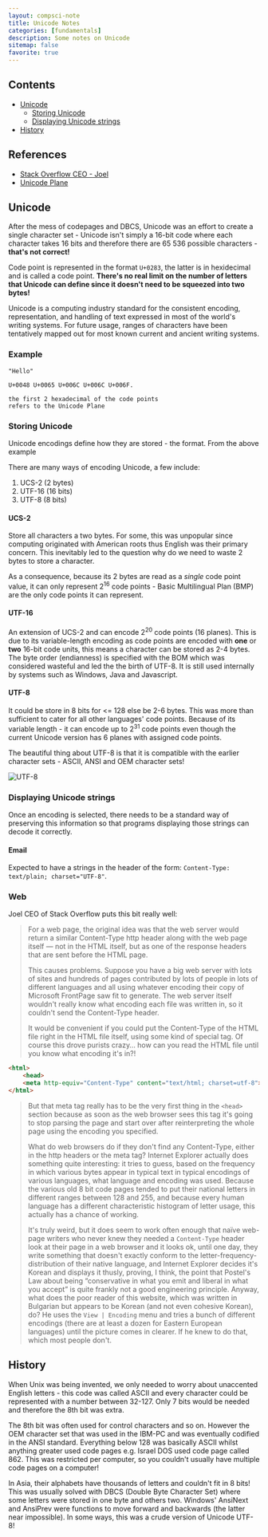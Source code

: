 ```yaml
---
layout: compsci-note
title: Unicode Notes
categories: [fundamentals]
description: Some notes on Unicode
sitemap: false
favorite: true
---
```


## Contents

* [Unicode](#unicode)
  * [Storing Unicode](#storing-unicode)
  * [Displaying Unicode strings](#displaying-unicode-strings)
* [History](#history)

## References

* [Stack Overflow CEO - Joel](https://www.joelonsoftware.com/2003/10/08/the-absolute-minimum-every-software-developer-absolutely-positively-must-know-about-unicode-and-character-sets-no-excuses/)
* [Unicode Plane](https://en.wikipedia.org/wiki/Plane_(Unicode))

## Unicode

After the mess of codepages and DBCS, Unicode was an effort to create a single character set - Unicode isn't simply a 16-bit code where each character takes 16 bits and therefore there are 65 536 possible characters - **that's not correct!**

Code point is represented in the format `U+0283`, the latter is in hexidecimal and is called a code point. **There's no real limit on the number of letters that Unicode can define since it doesn't need to be squeezed into two bytes!**

Unicode is a computing industry standard for the consistent encoding, representation, and handling of text expressed in most of the world's writing systems. For future usage, ranges of characters have been tentatively mapped out for most known current and ancient writing systems.

### Example

```text
"Hello"

U+0048 U+0065 U+006C U+006C U+006F.

the first 2 hexadecimal of the code points
refers to the Unicode Plane
```

### Storing Unicode

Unicode encodings define how they are stored - the format. From the above example

There are many ways of encoding Unicode, a few include:

1. UCS-2 (2 bytes)
2. UTF-16 (16 bits)
3. UTF-8 (8 bits)

#### UCS-2

Store all characters a two bytes. For some, this was unpopular since computing originated with American roots thus English was their primary concern. This inevitably led to the question why do we need to waste 2 bytes to store a character.

As a consequence, because its 2 bytes are read as a *single* code point value, it can only represent 2<sup>16</sup> code points - Basic Multilingual Plan (BMP) are the only code points it can represent.

#### UTF-16

An extension of UCS-2 and can encode 2<sup>20</sup> code points (16 planes). This is due to its variable-length encoding as code points are encoded with **one** or **two** 16-bit code units, this means a character can be stored as 2-4 bytes. The byte order (endianness) is specified with the BOM which was considered wasteful and led the the birth of UTF-8. It is still used internally by systems such as Windows, Java and Javascript.

#### UTF-8

It could be store in 8 bits for <= 128 else be 2-6 bytes. This was more than sufficient to cater for all other languages' code points. Because of its variable length - it can encode up to 2<sup>31</sup> code points even though the current Unicode version has 6 planes with assigned code points.

The beautiful thing about UTF-8 is that it is compatible with the earlier character sets - ASCII, ANSI and OEM character sets!

![UTF-8](https://i.imgur.com/K8V1G1V.png)

### Displaying Unicode strings

Once an encoding is selected, there needs to be  a standard way of preserving this information so that programs displaying those strings can decode it correctly.

#### Email

Expected to have a strings in the header of the form: `Content-Type: text/plain; charset="UTF-8"`.

### Web

Joel CEO of Stack Overflow puts this bit really well:

>For a web page, the original idea was that the web server would return a similar Content-Type http header along with the web page itself — not in the HTML itself, but as one of the response headers that are sent before the HTML page.
>
>This causes problems. Suppose you have a big web server with lots of sites and hundreds of pages contributed by lots of people in lots of different languages and all using whatever encoding their copy of Microsoft FrontPage saw fit to generate. The web server itself wouldn't really know what encoding each file was written in, so it couldn't send the Content-Type header.
>
>It would be convenient if you could put the Content-Type of the HTML file right in the HTML file itself, using some kind of special tag. Of course this drove purists crazy… how can you read the HTML file until you know what encoding it's in?!

```html
<html>
    <head>
    <meta http-equiv="Content-Type" content="text/html; charset=utf-8">
</html>
```

>But that meta tag really has to be the very first thing in the `<head>` section because as soon as the web browser sees this tag it's going to stop parsing the page and start over after reinterpreting the whole page using the encoding you specified.
>
>What do web browsers do if they don't find any Content-Type, either in the http headers or the meta tag? Internet Explorer actually does something quite interesting: it tries to guess, based on the frequency in which various bytes appear in typical text in typical encodings of various languages, what language and encoding was used. Because the various old 8 bit code pages tended to put their national letters in different ranges between 128 and 255, and because every human language has a different characteristic histogram of letter usage, this actually has a chance of working.
>
>It's truly weird, but it does seem to work often enough that naïve web-page writers who never knew they needed a `Content-Type` header look at their page in a web browser and it looks ok, until one day, they write something that doesn't exactly conform to the letter-frequency-distribution of their native language, and Internet Explorer decides it's Korean and displays it thusly, proving, I think, the point that Postel's Law about being “conservative in what you emit and liberal in what you accept” is quite frankly not a good engineering principle. Anyway, what does the poor reader of this website, which was written in Bulgarian but appears to be Korean (and not even cohesive Korean), do? He uses the `View | Encoding` menu and tries a bunch of different encodings (there are at least a dozen for Eastern European languages) until the picture comes in clearer. If he knew to do that, which most people don't.

## History

When Unix was being invented, we only needed to worry about unaccented English letters - this code was called ASCII and every character could be represented with a number between 32-127. Only 7 bits would be needed and therefore the 8th bit was extra.

The 8th bit was often used for control characters and so on. However the OEM character set that was used in the IBM-PC and was eventually codified in the ANSI standard. Everything below 128 was basically ASCII whilst anything greater used code pages e.g. Israel DOS used code page called 862. This was restricted per computer, so you couldn't usually have multiple code pages on a computer!

In Asia, their alphabets have thousands of letters and couldn't fit in 8 bits! This was usually solved with DBCS (Double Byte Character Set) where some letters were stored in one byte and others two. Windows' AnsiNext and AnsiPrev were functions to move forward and backwards (the latter near impossible). In some ways, this was a crude version of Unicode UTF-8!

